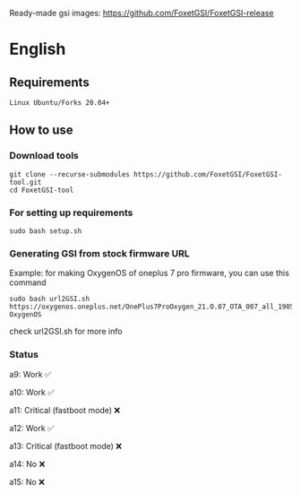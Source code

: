 Ready-made gsi images: https://github.com/FoxetGSI/FoxetGSI-release

# English

## Requirements
    Linux Ubuntu/Forks 20.04+

## How to use

### Download tools
```
git clone --recurse-submodules https://github.com/FoxetGSI/FoxetGSI-tool.git
cd FoxetGSI-tool
```

### For setting up requirements
    sudo bash setup.sh

### Generating GSI from stock firmware URL
Example: for making OxygenOS of oneplus 7 pro firmware, you can use this command
```
sudo bash url2GSI.sh https://oxygenos.oneplus.net/OnePlus7ProOxygen_21.O.07_OTA_007_all_1905120542_fc480574576b4843.zip OxygenOS
```
check url2GSI.sh for more info

### Status
a9: Work ✅

a10: Work ✅

a11: Critical (fastboot mode) ❌

a12: Work ✅

a13: Critical (fastboot mode) ❌

a14: No ❌

a15: No ❌
